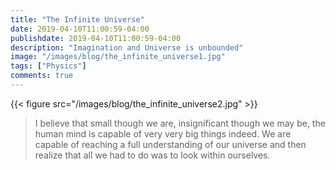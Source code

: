 ```yaml
---
title: "The Infinite Universe"
date: 2019-04-10T11:00:59-04:00
publishdate: 2019-04-10T11:00:59-04:00
description: "Imagination and Universe is unbounded"
image: "/images/blog/the_infinite_universe1.jpg"
tags: ["Physics"]
comments: true
---
```

{{< figure src="/images/blog/the_infinite_universe2.jpg" >}}

>I believe that small though we are, insignificant though we may be, the human mind is capable of very very big things indeed. We are capable of reaching a full understanding of our universe and then realize that all we had to do was to look within ourselves. 
